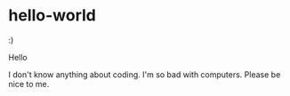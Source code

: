# hello-world
:)

Hello

I don't know anything about coding. I'm so bad with computers. 
Please be nice to me.

